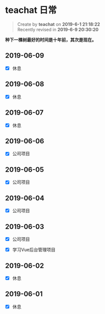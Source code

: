 teachat 日常
===

> Create by **teachat** on **2019-6-1 21:18:22**  
> Recently revised in **2019-6-9 20:30:20**

**种下一棵树最好的时间是十年前，其次是现在。**

## 2019-06-09

- [x] 休息

## 2019-06-08

- [x] 休息

## 2019-06-07

- [x] 休息

## 2019-06-06

- [x] 公司项目

## 2019-06-05

- [x] 公司项目

## 2019-06-04

- [x] 公司项目

## 2019-06-03

- [x] 公司项目

- [x] 学习Vue后台管理项目

## 2019-06-02

- [x] 休息

## 2019-06-01

- [x] 休息



